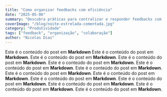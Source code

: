```yaml
---
title: "Como organizar feedbacks com eficiência"
date: "2025-05-06"
summary: "Descubra práticas para centralizar e responder feedbacks com agilidade."
coverImage: "/blog/noite-estrelada-comentada.jpg"
category: "Produtividade"
tags: ["feedback", "organização", "colaboração"]
author: "Nicolas Dias"
---
```


Este é o conteúdo do post em **Markdown** 
Este é o conteúdo do post em **Markdown**.
Este é o conteúdo do post em **Markdown**.
Este é o conteúdo do post em **Markdown**.
Este é o conteúdo do post em **Markdown**.
Este é o conteúdo do post em **Markdown**.
Este é o conteúdo do post em **Markdown**.
Este é o conteúdo do post em **Markdown**.
Este é o conteúdo do post em **Markdown**.
Este é o conteúdo do post em **Markdown**.
Este é o conteúdo do post em **Markdown**.
Este é o conteúdo do post em **Markdown**.
Este é o conteúdo do post em **Markdown**.
Este é o conteúdo do post em **Markdown**.

